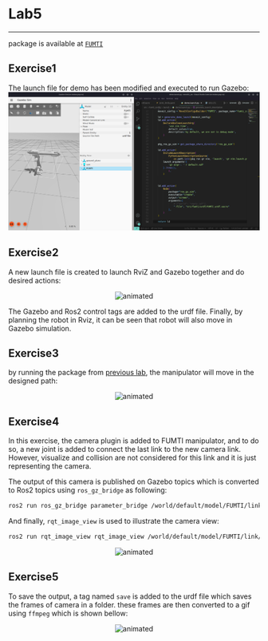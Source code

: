# Lab5
----
package is available at [`FUMTI`](FUMTI)

## Exercise1
The launch file for demo has been modified and executed to run Gazebo:
![](../../assets/labs/lab5/1.png)

## Exercise2
A new launch file is created to launch RviZ and Gazebo together and do desired actions:

<p align="center">
  <img src="../../assets/labs/lab5/2.gif" alt="animated" />
</p>

The Gazebo and Ros2 control tags are added to the urdf file. Finally, by planning the robot in Rviz, it can be seen that robot will also move in Gazebo simulation.

## Exercise3
by running the package from [previous lab](../lab4/README.md), the manipulator will move in the designed path:

<p align="center">
  <img src="../../assets/labs/lab5/3.gif" alt="animated" />
</p>

## Exercise4
In this exercise, the camera plugin is added to FUMTI manipulator, and to do so, a new joint is added to connect the last link to the new camera link. However, visualize and collision are not considered for this link and it is just representing the camera. 

The output of this camera is published on Gazebo topics which is converted to Ros2 topics using `ros_gz_bridge` as following:
``` bash
ros2 run ros_gz_bridge parameter_bridge /world/default/model/FUMTI/link/end/sensor/camera1/image@sensor_msgs/msg/Image@gz.msgs.Image
```

And finally, `rqt_image_view` is used to illustrate the camera view:
```bash
ros2 run rqt_image_view rqt_image_view /world/default/model/FUMTI/link/end/sensor/camera1/image
```

<p align="center">
  <img src="../../assets/labs/lab5/4.gif" alt="animated" />
</p>

## Exercise5
To save the output, a tag named `save` is added to the urdf file which saves the frames of camera in a folder. these frames are then converted to a gif using `ffmpeg` which is shown bellow:

<p align="center">
  <img src="../../assets/labs/lab5/5.gif" alt="animated" />
</p>